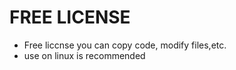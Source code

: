 FREE LICENSE
================================================
* Free liccnse you can copy code, modify files,etc.
* use on linux is recommended